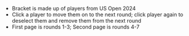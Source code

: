 - Bracket is made up of players from US Open 2024
- Click a player to move them on to the next round; click player again to deselect them and remove them from the next round
- First page is rounds 1-3; Second page is rounds 4-7
